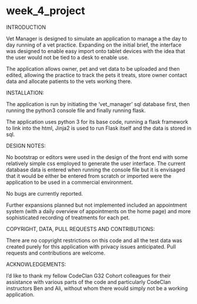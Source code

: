 # week_4_project

INTRODUCTION

Vet Manager is designed to simulate an application to manage a the day to day running of a vet practice. Expanding on the initial brief, the interface was designed to enable easy import onto tablet devices with the idea that the user would not be tied to a desk to enable use.

The application allows owner, pet and vet data to be uploaded and then edited, allowing the practice to track the pets it treats, store owner contact data and allocate patients to the vets working there. 

INSTALLATION:

The application is run by initiating the ‘vet_manager’ sql database first, then running the python3 console file and finally running flask.

The application uses python 3 for its base code, running a flask framework to link into the html, Jinja2 is used to run Flask itself and the data is stored in sql.

DESIGN NOTES:

No bootstrap or editors were used in the design of the front end with some relatively simple css employed to generate the user interface. The current database data is entered when running the console file but it is envisaged that it would be either be entered from scratch or imported were the application to be used in a commercial environment.

No bugs are currently reported.

Further expansions planned but not implemented included an appointment system (with a daily overview of appointments on the home page) and more sophisticated recording of treatments for each pet.

COPYRIGHT, DATA, PULL REQUESTS AND CONTRIBUTIONS:

There are no copyright restrictions on this code and all the test data was created purely for this application with privacy issues anticipated. Pull requests and contributions are welcome.

ACKNOWLEDGEMENTS:

I’d like to thank my fellow CodeClan G32 Cohort colleagues for their assistance with various parts of the code and particularly CodeClan instructors Ben and Ali, without whom there would simply not be a working application.
